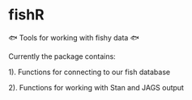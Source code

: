 # fishR
:fish: Tools for working with fishy data :fish:

Currently the package contains:

1). Functions for connecting to our fish database

2). Functions for working with Stan and JAGS output
